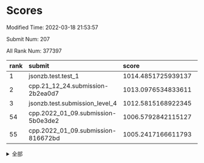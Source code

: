 # Scores

Modified Time: 2022-03-18 21:53:57

Submit Num: 207

All Rank Num: 377397

| rank |               submit               |       score        |       sigma        | pk_num |
| :--- | :--------------------------------- | :----------------- | :----------------- | :----- |
| 1    | jsonzb.test.test_1                 | 1014.4851725939137 | 0.8269113210032701 | 7294   |
| 2    | cpp.21_12_24.submission-2b2ea0d7   | 1013.0976534833611 | 0.8089105156493475 | 7295   |
| 3    | jsonzb.test.submission_level_4     | 1012.5815168922345 | 0.7898590960133197 | 7295   |
| 54   | cpp.2022_01_09.submission-5b0e3de2 | 1006.5792842115127 | 0.726384134226143  | 7289   |
| 55   | cpp.2022_01_09.submission-816672bd | 1005.2417166611793 | 0.7279007493067295 | 7290   |


<details>
<summary>全部</summary>

| rank |                 submit                 |       score        |       sigma        | pk_num |
| :--- | :------------------------------------- | :----------------- | :----------------- | :----- |
| 1    | jsonzb.test.test_1                     | 1014.4851725939137 | 0.8269113210032701 | 7294   |
| 2    | cpp.21_12_24.submission-2b2ea0d7       | 1013.0976534833611 | 0.8089105156493475 | 7295   |
| 3    | jsonzb.test.submission_level_4         | 1012.5815168922345 | 0.7898590960133197 | 7295   |
| 4    | gobigger.level_3.submission_level_3_36 | 1011.591031354662  | 0.7738372872828123 | 7296   |
| 5    | gobigger.level_3.submission_level_3_25 | 1011.3236696917181 | 0.7890692200222467 | 7292   |
| 6    | gobigger.level_3.submission_level_3_47 | 1011.0139055088788 | 0.764984864041653  | 7292   |
| 7    | gobigger.level_3.submission_level_3_7  | 1010.9351975539843 | 0.7626430724352672 | 7290   |
| 8    | gobigger.level_3.submission_level_3_38 | 1010.9181097882717 | 0.7647236906382555 | 7287   |
| 9    | gobigger.level_3.submission_level_3_14 | 1010.8775287316403 | 0.7755468596277291 | 7293   |
| 10   | gobigger.level_3.submission_level_3_24 | 1010.8507780173436 | 0.7386668051320741 | 7296   |
| 11   | gobigger.level_3.submission_level_3_33 | 1010.8171735858037 | 0.75222514484903   | 7294   |
| 12   | gobigger.level_3.submission_level_3_45 | 1010.7701504958743 | 0.7734778829572472 | 7293   |
| 13   | gobigger.level_3.submission_level_3_6  | 1010.7207303277036 | 0.766584444658489  | 7294   |
| 14   | gobigger.level_3.submission_level_3_44 | 1010.6224422096795 | 0.7846787340549916 | 7290   |
| 15   | gobigger.level_3.submission_level_3_40 | 1010.6118597569093 | 0.771658643426051  | 7292   |
| 16   | gobigger.level_3.submission_level_3_18 | 1010.5942031661203 | 0.7382619098247583 | 7290   |
| 17   | gobigger.level_3.submission_level_3_16 | 1010.5750312999347 | 0.7666749423405045 | 7299   |
| 18   | gobigger.level_3.submission_level_3_28 | 1010.496487271931  | 0.7716030939320798 | 7293   |
| 19   | gobigger.level_3.submission_level_3_10 | 1010.4212976437447 | 0.7744809409310531 | 7300   |
| 20   | gobigger.level_3.submission_level_3_46 | 1010.3504597577366 | 0.7564116324534323 | 7293   |
| 21   | gobigger.level_3.submission_level_3_32 | 1010.3183027430013 | 0.7676752848167997 | 7294   |
| 22   | gobigger.level_3.submission_level_3_42 | 1010.3106712927311 | 0.7505622708687999 | 7295   |
| 23   | gobigger.level_3.submission_level_3_35 | 1010.292109379078  | 0.7422555642039786 | 7299   |
| 24   | gobigger.level_3.submission_level_3_11 | 1010.19791959157   | 0.7555937370346587 | 7293   |
| 25   | gobigger.level_3.submission_level_3_22 | 1010.1958870949394 | 0.7406633212584318 | 7285   |
| 26   | gobigger.level_3.submission_level_3_37 | 1010.1767312228676 | 0.7531569625996037 | 7291   |
| 27   | gobigger.level_3.submission_level_3_21 | 1010.1452678219042 | 0.7616508687015418 | 7299   |
| 28   | gobigger.level_3.submission_level_3_5  | 1010.1137272324248 | 0.7347949161457884 | 7289   |
| 29   | gobigger.level_3.submission_level_3_43 | 1009.9782632510846 | 0.7694761664763586 | 7291   |
| 30   | gobigger.level_3.submission_level_3_49 | 1009.973734307413  | 0.7509771713922639 | 7294   |
| 31   | gobigger.level_3.submission_level_3_3  | 1009.9586114785703 | 0.7510372227439136 | 7292   |
| 32   | gobigger.level_3.submission_level_3_2  | 1009.9049003488237 | 0.7606622355228879 | 7296   |
| 33   | gobigger.level_3.submission_level_3_9  | 1009.8982516158273 | 0.7727499185278333 | 7283   |
| 34   | gobigger.level_3.submission_level_3_17 | 1009.8607075405166 | 0.7525877034328976 | 7291   |
| 35   | gobigger.level_3.submission_level_3_0  | 1009.790290855643  | 0.725107555711561  | 7298   |
| 36   | gobigger.level_3.submission_level_3_20 | 1009.6971939380556 | 0.7563676575762401 | 7294   |
| 37   | gobigger.level_3.submission_level_3_12 | 1009.5859222864405 | 0.7662396926558541 | 7294   |
| 38   | gobigger.level_3.submission_level_3_39 | 1009.5683569520976 | 0.7646697719143892 | 7294   |
| 39   | gobigger.level_3.submission_level_3_1  | 1009.5631521472726 | 0.7696112053613746 | 7290   |
| 40   | gobigger.level_3.submission_level_3_23 | 1009.5620031749189 | 0.7587549768317341 | 7292   |
| 41   | gobigger.level_3.submission_level_3_34 | 1009.5230982096111 | 0.7639779794754442 | 7296   |
| 42   | gobigger.level_3.submission_level_3_19 | 1009.5008613452158 | 0.7456176034049146 | 7286   |
| 43   | gobigger.level_3.submission_level_3_27 | 1009.3837060978486 | 0.7398764790883923 | 7293   |
| 44   | gobigger.level_3.submission_level_3_29 | 1009.3488903002285 | 0.7572512976841158 | 7295   |
| 45   | gobigger.level_3.submission_level_3_4  | 1009.344571137115  | 0.7702772288913222 | 7292   |
| 46   | gobigger.level_3.submission_level_3_8  | 1009.3022447646615 | 0.7423713929260478 | 7296   |
| 47   | gobigger.level_3.submission_level_3_13 | 1009.1971026224162 | 0.7650286718814328 | 7293   |
| 48   | gobigger.level_3.submission_level_3_26 | 1009.0658637764578 | 0.7555441167128315 | 7289   |
| 49   | gobigger.level_3.submission_level_3_30 | 1009.0578914454323 | 0.7456388406198999 | 7291   |
| 50   | gobigger.level_3.submission_level_3_15 | 1009.0301750802871 | 0.7457718343853018 | 7291   |
| 51   | gobigger.level_3.submission_level_3_31 | 1009.0159354148809 | 0.7381196795595698 | 7291   |
| 52   | gobigger.level_3.submission_level_3_41 | 1009.0071664407243 | 0.7394055749246106 | 7294   |
| 53   | gobigger.level_3.submission_level_3_48 | 1008.3795237353797 | 0.7493431102335557 | 7292   |
| 54   | cpp.2022_01_09.submission-5b0e3de2     | 1006.5792842115127 | 0.726384134226143  | 7289   |
| 55   | cpp.2022_01_09.submission-816672bd     | 1005.2417166611793 | 0.7279007493067295 | 7290   |
| 56   | gobigger.level_1.submission_level_1_48 | 1005.1261681432766 | 0.7194017459539305 | 7283   |
| 57   | gobigger.level_1.submission_level_1_37 | 1004.4864999971592 | 0.7290828533721068 | 7291   |
| 58   | gobigger.level_1.submission_level_1_49 | 1004.4281602689267 | 0.7162448298460125 | 7291   |
| 59   | gobigger.level_1.submission_level_1_32 | 1004.2908932642317 | 0.7286548294860411 | 7296   |
| 60   | gobigger.level_1.submission_level_1_2  | 1004.2660409718593 | 0.7216034833804224 | 7294   |
| 61   | gobigger.level_1.submission_level_1_30 | 1004.2092308863296 | 0.718497140035021  | 7292   |
| 62   | gobigger.level_1.submission_level_1_36 | 1004.2002428896685 | 0.7200083108757112 | 7293   |
| 63   | gobigger.level_1.submission_level_1_43 | 1004.1031400486613 | 0.7200166701334123 | 7293   |
| 64   | gobigger.level_1.submission_level_1_20 | 1004.0202090201275 | 0.7322167362767896 | 7291   |
| 65   | gobigger.level_1.submission_level_1_35 | 1003.987655180498  | 0.7157892008133047 | 7295   |
| 66   | gobigger.level_1.submission_level_1_45 | 1003.8994784315732 | 0.7331941597889032 | 7297   |
| 67   | gobigger.level_1.submission_level_1_27 | 1003.8418599529335 | 0.7218439542592427 | 7294   |
| 68   | gobigger.level_1.submission_level_1_8  | 1003.7963850528374 | 0.718116616266847  | 7288   |
| 69   | gobigger.level_1.submission_level_1_25 | 1003.7610799435303 | 0.7318688052511104 | 7291   |
| 70   | gobigger.level_1.submission_level_1_0  | 1003.7312991187256 | 0.7160623505706732 | 7291   |
| 71   | gobigger.level_1.submission_level_1_11 | 1003.7210880329856 | 0.7303797929215194 | 7292   |
| 72   | gobigger.level_1.submission_level_1_28 | 1003.6859993055209 | 0.7366285468592665 | 7295   |
| 73   | gobigger.level_1.submission_level_1_26 | 1003.6606683300666 | 0.7198822690141262 | 7293   |
| 74   | gobigger.level_1.submission_level_1_16 | 1003.655472889603  | 0.728655265723913  | 7295   |
| 75   | gobigger.level_1.submission_level_1_9  | 1003.5511243608281 | 0.7132346083277179 | 7295   |
| 76   | gobigger.level_1.submission_level_1_18 | 1003.5237841597743 | 0.7226752425683534 | 7289   |
| 77   | gobigger.level_1.submission_level_1_21 | 1003.5175858061244 | 0.715707456110369  | 7295   |
| 78   | gobigger.level_1.submission_level_1_7  | 1003.5161796623908 | 0.7115915997828312 | 7293   |
| 79   | gobigger.level_1.submission_level_1_34 | 1003.5079736147246 | 0.7094156503389762 | 7286   |
| 80   | gobigger.level_1.submission_level_1_10 | 1003.4756151759987 | 0.7260291165533775 | 7295   |
| 81   | gobigger.level_1.submission_level_1_23 | 1003.4274326553144 | 0.7258594959869589 | 7295   |
| 82   | gobigger.level_1.submission_level_1_46 | 1003.414548795877  | 0.7205522428584739 | 7292   |
| 83   | gobigger.level_1.submission_level_1_19 | 1003.3343949138103 | 0.7227183792973362 | 7291   |
| 84   | gobigger.level_1.submission_level_1_40 | 1003.3273106569758 | 0.7125469699657269 | 7286   |
| 85   | gobigger.level_1.submission_level_1_22 | 1003.2818230120804 | 0.7193173424171934 | 7295   |
| 86   | gobigger.level_1.submission_level_1_24 | 1003.2781766080741 | 0.7150246296932747 | 7295   |
| 87   | gobigger.level_1.submission_level_1_39 | 1003.248731234541  | 0.7148170967572668 | 7288   |
| 88   | gobigger.level_1.submission_level_1_44 | 1003.2374447149396 | 0.7277592494839401 | 7294   |
| 89   | gobigger.level_1.submission_level_1_12 | 1003.1425982776132 | 0.7085733519782894 | 7296   |
| 90   | gobigger.level_1.submission_level_1_42 | 1003.114182621425  | 0.7137739309123096 | 7287   |
| 91   | gobigger.level_1.submission_level_1_13 | 1003.0705041524213 | 0.7164828059417458 | 7295   |
| 92   | gobigger.level_1.submission_level_1_33 | 1003.0338931967734 | 0.7188326215810533 | 7291   |
| 93   | gobigger.level_1.submission_level_1_5  | 1003.0153269661973 | 0.7263086733606221 | 7291   |
| 94   | gobigger.level_1.submission_level_1_1  | 1002.91026499677   | 0.7116151965065716 | 7289   |
| 95   | gobigger.level_1.submission_level_1_17 | 1002.8639058304735 | 0.7171104216538846 | 7289   |
| 96   | gobigger.level_1.submission_level_1_15 | 1002.8234489365528 | 0.7166350240630053 | 7289   |
| 97   | gobigger.level_1.submission_level_1_38 | 1002.8091024892179 | 0.7151296115006899 | 7290   |
| 98   | gobigger.level_1.submission_level_1_47 | 1002.7407455602502 | 0.7139628312190782 | 7291   |
| 99   | gobigger.level_1.submission_level_1_6  | 1002.6885916179626 | 0.7111959422735756 | 7292   |
| 100  | gobigger.level_1.submission_level_1_41 | 1002.585145307135  | 0.7227001460964234 | 7297   |
| 101  | gobigger.level_1.submission_level_1_3  | 1002.5594378462615 | 0.7173988893930672 | 7290   |
| 102  | gobigger.level_1.submission_level_1_14 | 1002.4021610556209 | 0.7105055692857487 | 7296   |
| 103  | gobigger.level_1.submission_level_1_31 | 1002.3271755784674 | 0.7117573983778714 | 7290   |
| 104  | gobigger.level_1.submission_level_1_4  | 1001.9128423863139 | 0.7122763291141151 | 7297   |
| 105  | gobigger.level_1.submission_level_1_29 | 1001.8507589324784 | 0.7165792421180596 | 7287   |
| 106  | gobigger.random.submission_random_18   | 997.31974928536    | 0.702137412932064  | 7292   |
| 107  | gobigger.random.submission_random_11   | 997.2776714799945  | 0.7125985696339312 | 7294   |
| 108  | gobigger.random.submission_random_42   | 997.2149962310356  | 0.7045116969148886 | 7292   |
| 109  | gobigger.random.submission_random_30   | 997.053524595245   | 0.7086220222677574 | 7293   |
| 110  | gobigger.random.submission_random_7    | 996.7697262411697  | 0.7059061891957042 | 7290   |
| 111  | gobigger.random.submission_random_44   | 996.7184723669757  | 0.7088185313890027 | 7293   |
| 112  | gobigger.random.submission_random_49   | 996.6578840710997  | 0.715884696039399  | 7290   |
| 113  | gobigger.random.submission_random_31   | 996.5811971111816  | 0.7116175785043035 | 7295   |
| 114  | gobigger.random.submission_random_45   | 996.5793709834101  | 0.7110280438064326 | 7295   |
| 115  | gobigger.random.submission_random_17   | 996.5760689740595  | 0.7057482686088736 | 7289   |
| 116  | gobigger.random.submission_random_36   | 996.4369182055252  | 0.7070289635262347 | 7292   |
| 117  | gobigger.random.submission_random_6    | 996.4134080036736  | 0.7177548627204968 | 7292   |
| 118  | gobigger.random.submission_random_12   | 996.4064370474005  | 0.706582313930037  | 7290   |
| 119  | gobigger.random.submission_random_9    | 996.3816680700628  | 0.7050400191992582 | 7295   |
| 120  | gobigger.random.submission_random_48   | 996.1931545415086  | 0.7071150736196947 | 7292   |
| 121  | gobigger.random.submission_random_25   | 996.1203389774328  | 0.7267594010723487 | 7294   |
| 122  | gobigger.random.submission_random_0    | 996.0740361932378  | 0.707712655388979  | 7285   |
| 123  | gobigger.random.submission_random_38   | 996.0600154545743  | 0.7160796455330714 | 7294   |
| 124  | gobigger.random.submission_random_14   | 996.0174251534113  | 0.7156410614407531 | 7294   |
| 125  | gobigger.random.submission_random_33   | 996.01168911349    | 0.719981155006319  | 7291   |
| 126  | gobigger.random.submission_random_39   | 995.9794781783233  | 0.6985464444106241 | 7293   |
| 127  | gobigger.random.submission_random_23   | 995.9711067145223  | 0.7063670001474324 | 7293   |
| 128  | gobigger.random.submission_random_27   | 995.9661792092985  | 0.7143354400904349 | 7295   |
| 129  | gobigger.random.submission_random_15   | 995.9465542716601  | 0.7129605112576755 | 7294   |
| 130  | gobigger.random.submission_random_28   | 995.896875958645   | 0.7029187750370539 | 7293   |
| 131  | gobigger.random.submission_random_34   | 995.8728594994091  | 0.7236749167972578 | 7289   |
| 132  | gobigger.random.submission_random_26   | 995.8316342395623  | 0.711435419236779  | 7292   |
| 133  | gobigger.random.submission_random_5    | 995.8302932558768  | 0.7019302074112325 | 7297   |
| 134  | gobigger.random.submission_random_8    | 995.8236309738388  | 0.70981230359804   | 7294   |
| 135  | gobigger.random.submission_random_2    | 995.8148727618268  | 0.7200167788785641 | 7297   |
| 136  | gobigger.random.submission_random_35   | 995.6282362717883  | 0.7241588426012239 | 7295   |
| 137  | gobigger.random.submission_random_16   | 995.5966702693102  | 0.7143175951095573 | 7289   |
| 138  | gobigger.random.submission_random_4    | 995.5771745647812  | 0.7151315223125208 | 7292   |
| 139  | gobigger.random.submission_random_47   | 995.5327942367967  | 0.7121132835028771 | 7290   |
| 140  | gobigger.random.submission_random_3    | 995.4780570151332  | 0.7084546417822698 | 7295   |
| 141  | gobigger.random.submission_random_29   | 995.4552889683956  | 0.7074011243162692 | 7295   |
| 142  | gobigger.random.submission_random_37   | 995.4407121449098  | 0.711289805029194  | 7296   |
| 143  | gobigger.random.submission_random_10   | 995.4216739231792  | 0.7175312168274919 | 7292   |
| 144  | gobigger.random.submission_random_24   | 995.3570325179337  | 0.7101051917619503 | 7291   |
| 145  | gobigger.random.submission_random_41   | 995.3449444750072  | 0.6958420148931255 | 7294   |
| 146  | gobigger.random.submission_random_20   | 995.3235967615645  | 0.7082315594247889 | 7290   |
| 147  | gobigger.random.submission_random_1    | 995.2631611372269  | 0.7160196006384147 | 7290   |
| 148  | gobigger.random.submission_random_40   | 995.2563886141585  | 0.70539732725082   | 7291   |
| 149  | gobigger.random.submission_random_22   | 995.2433595250552  | 0.7143008354540429 | 7296   |
| 150  | gobigger.random.submission_random_46   | 995.2137510764636  | 0.7217207615558779 | 7296   |
| 151  | gobigger.random.submission_random_32   | 995.0838001600619  | 0.7249326531108184 | 7295   |
| 152  | gobigger.random.submission_random_13   | 995.0614698404901  | 0.7056867947656101 | 7294   |
| 153  | gobigger.random.submission_random_21   | 994.9260052013722  | 0.7091998910270044 | 7296   |
| 154  | gobigger.random.submission_random_43   | 994.7648114409105  | 0.7029152867567522 | 7290   |
| 155  | gobigger.random.submission_random_19   | 994.7166027994368  | 0.7322846271671937 | 7291   |
| 156  | gobigger.level_2.submission_level_2_43 | 994.6231686400537  | 0.7375867840695871 | 7295   |
| 157  | gobigger.level_2.submission_level_2_14 | 993.3306949947074  | 0.7364973310062721 | 7292   |
| 158  | gobigger.level_2.submission_level_2_37 | 993.1465021947472  | 0.7498866730854669 | 7293   |
| 159  | gobigger.level_2.submission_level_2_42 | 993.0630008685254  | 0.737271179723789  | 7293   |
| 160  | gobigger.level_2.submission_level_2_46 | 993.0455292449315  | 0.7352094764481621 | 7293   |
| 161  | gobigger.level_2.submission_level_2_45 | 992.8297517168238  | 0.7383448684655914 | 7291   |
| 162  | gobigger.level_2.submission_level_2_47 | 992.7884268228071  | 0.7385073380751352 | 7293   |
| 163  | gobigger.level_2.submission_level_2_13 | 992.7296119869113  | 0.7448837385031986 | 7291   |
| 164  | gobigger.level_2.submission_level_2_22 | 992.6917564761796  | 0.7373999387297322 | 7295   |
| 165  | gobigger.level_2.submission_level_2_36 | 992.6831569384921  | 0.7523363438631933 | 7295   |
| 166  | gobigger.level_2.submission_level_2_16 | 992.6709159996657  | 0.7533170413809994 | 7294   |
| 167  | gobigger.level_2.submission_level_2_39 | 992.5788375411645  | 0.7425225083370324 | 7293   |
| 168  | gobigger.level_2.submission_level_2_9  | 992.5183377384225  | 0.7452565789850492 | 7296   |
| 169  | gobigger.level_2.submission_level_2_38 | 992.4810452786867  | 0.7465918765138846 | 7293   |
| 170  | gobigger.level_2.submission_level_2_1  | 992.4303306845007  | 0.7330269905848684 | 7296   |
| 171  | gobigger.level_2.submission_level_2_49 | 992.4215111937982  | 0.7365596862698857 | 7292   |
| 172  | gobigger.level_2.submission_level_2_17 | 992.3781730815389  | 0.7491940021318496 | 7295   |
| 173  | gobigger.level_2.submission_level_2_15 | 992.3024749883438  | 0.7642597761879211 | 7295   |
| 174  | gobigger.level_2.submission_level_2_25 | 992.2907336786792  | 0.7380292103596738 | 7294   |
| 175  | gobigger.level_2.submission_level_2_0  | 992.2802270619922  | 0.7459181785783187 | 7297   |
| 176  | gobigger.level_2.submission_level_2_48 | 992.1062552502424  | 0.7674166996034913 | 7293   |
| 177  | gobigger.level_2.submission_level_2_26 | 992.0494694590875  | 0.7521052254385068 | 7291   |
| 178  | gobigger.level_2.submission_level_2_11 | 992.0326166394274  | 0.7386813666060162 | 7294   |
| 179  | gobigger.level_2.submission_level_2_18 | 992.0283151255769  | 0.7575841719531599 | 7290   |
| 180  | gobigger.level_2.submission_level_2_6  | 992.0040983522958  | 0.7369741425722934 | 7295   |
| 181  | gobigger.level_2.submission_level_2_30 | 991.9588596942606  | 0.74883749257245   | 7295   |
| 182  | gobigger.level_2.submission_level_2_7  | 991.9541261687339  | 0.7388359856607074 | 7292   |
| 183  | gobigger.level_2.submission_level_2_29 | 991.9460252009652  | 0.7353724689984632 | 7295   |
| 184  | gobigger.level_2.submission_level_2_44 | 991.9318354226285  | 0.7580907169679362 | 7289   |
| 185  | gobigger.level_2.submission_level_2_33 | 991.7623888762333  | 0.744310602665879  | 7298   |
| 186  | gobigger.level_2.submission_level_2_28 | 991.6698662564089  | 0.754965589087125  | 7291   |
| 187  | gobigger.level_2.submission_level_2_32 | 991.6409106569395  | 0.7504246567992895 | 7290   |
| 188  | gobigger.level_2.submission_level_2_41 | 991.6063277687958  | 0.7409693757286332 | 7292   |
| 189  | gobigger.level_2.submission_level_2_19 | 991.5295857897968  | 0.7564135706971293 | 7293   |
| 190  | gobigger.level_2.submission_level_2_27 | 991.5086075458099  | 0.740007576268237  | 7293   |
| 191  | gobigger.level_2.submission_level_2_10 | 991.4915293036352  | 0.756255872345236  | 7289   |
| 192  | gobigger.level_2.submission_level_2_2  | 991.221881879881   | 0.7429382239915647 | 7298   |
| 193  | gobigger.level_2.submission_level_2_31 | 991.2023026852813  | 0.7418388864175893 | 7297   |
| 194  | gobigger.level_2.submission_level_2_3  | 991.199547308868   | 0.740348911792073  | 7293   |
| 195  | gobigger.level_2.submission_level_2_12 | 991.1509038390745  | 0.7749668475967167 | 7299   |
| 196  | gobigger.level_2.submission_level_2_20 | 991.0959829451178  | 0.7458254821746093 | 7292   |
| 197  | gobigger.level_2.submission_level_2_34 | 991.0673767354205  | 0.7476657316586527 | 7295   |
| 198  | gobigger.level_2.submission_level_2_5  | 991.0329260794329  | 0.7454075976937868 | 7297   |
| 199  | gobigger.level_2.submission_level_2_35 | 991.023269639093   | 0.7536025938482576 | 7291   |
| 200  | gobigger.level_2.submission_level_2_21 | 990.9707740226905  | 0.7543424696766219 | 7290   |
| 201  | gobigger.level_2.submission_level_2_24 | 990.9300666971243  | 0.7591337950596223 | 7289   |
| 202  | gobigger.level_2.submission_level_2_23 | 990.6995485356462  | 0.7534879033769386 | 7291   |
| 203  | gobigger.level_2.submission_level_2_40 | 990.6258256806201  | 0.7797278650819741 | 7296   |
| 204  | gobigger.level_2.submission_level_2_8  | 990.5301277662024  | 0.762482509973049  | 7295   |
| 205  | gobigger.level_2.submission_level_2_4  | 990.5194421824167  | 0.7515136382189403 | 7293   |
| 206  | gobigger.none.submission_none_0        | 975.9905318939639  | 1.4084071156253541 | 7289   |
| 207  | gobigger.none.submission_none_1        | 974.9705761711165  | 1.5060756682280705 | 7292   |

</details>